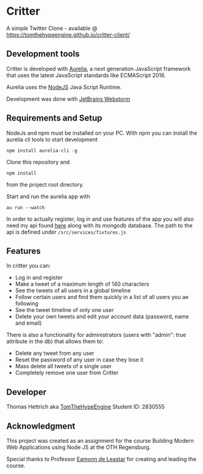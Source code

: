 # Critter 
A simple Twitter Clone - available @ https://tomthehypeengine.github.io/critter-client/

## Development tools
Critter is developed with [Aurelia](www.aurelia.io), a next generation JavaScript framework that 
uses the latest JavaScript standards like ECMAScript 2016. 

Aurelia uses the [NodeJS](www.nodejs.org) Java Script Runtime.

Development was done with [JetBrains Webstorm](https://www.jetbrains.com/webstorm/)

## Requirements and Setup
NodeJs and npm must be installed on your PC. With npm you can install the aurelia cli tools to start development 

`npm install aurelia-cli -g`

Clone this repository and 

`npm install`

from the project root directory.

Start and run the aurelia app with

`au run --watch`

In order to actually register, log in and use features of the app you will also need my api found 
[here](https://github.com/TomTheHypeEngine/tweet-api)
along with its mongodb database. The path to the api is defined under `/src/services/fixtures.js`

## Features

In critter you can:
* Log in and register
* Make a tweet of a maximum length of 140 characters
* See the tweets of all users in a global timeline
* Follow certain users and find them quickly in a list of all users you ae following
* See the tweet timeline of only one user
* Delete your own tweets and edit your account data (password, name and email)

There is also a functionality for administrators (users with "admin": true attribute in the db) that allows them to:
* Delete any tweet from any user
* Reset the password of any user in case they lose it
* Mass delete all tweets of a single user
* Completely remove one user from Critter

## Developer
Thomas Hettrich aka [TomTheHypeEngine](https://github.com/TomTheHypeEngine) Student ID: 2830555

## Acknowledgment
This project was created as an assignment for the course Building Modern Web Applications 
using Node JS at the OTH Regensburg.

Special thanks to Professor [Eamonn de Leastar](https://github.com/edeleastar/) for creating and leading the course.
